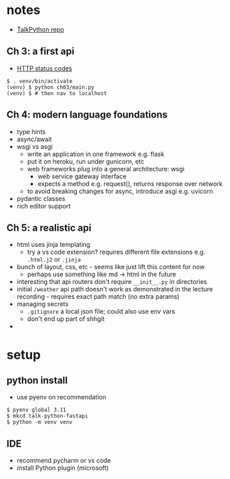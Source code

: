 
# notes

- [TalkPython repo](https://github.com/talkpython/modern-apis-with-fastapi)

## Ch 3: a first api

- [HTTP status codes](https://www.webfx.com/web-development/glossary/http-status-codes/)


```
$ . venv/bin/activate
(venv) $ python ch03/main.py  
(venv) $ # then nav to localhost
```

## Ch 4: modern language foundations

- type hints
- async/await
- wsgi vs asgi 
    - write an application in one framework e.g. flask
    - put it on heroku, run under gunicorn, etc
    - web frameworks plug into a general architecture: wsgi
        - web service gateway interface
        - expects a method e.g. request(), returns response over network
    - to avoid breaking changes for async, introduce asgi e.g. uvicorn
- pydantic classes
- rich editor support

## Ch 5: a realistic api
- html uses jinja templating 
    - try a vs code extension? requires different file extensions e.g. `.html.j2` or `.jinja`
- bunch of layout, css, etc - seems like just lift this content for now
    - perhaps use something like md -> html in the future
- interesting that api routers don't require `__init__.py` in directories
- initial `/weather` api path doesn't work as demonstrated in the lecture recording - requires exact path match (no extra params)
- managing secrets
    - `.gitignore` a local json file; could also use env vars
    -  don't end up part of shhgit 
- 







# setup

## python install

- use pyenv on recommendation

```
$ pyenv global 3.11
$ mkcd talk-python-fastapi
$ python -m venv venv
```


## IDE

- recommend pycharm or vs code 
- install Python plugin (microsoft) 


